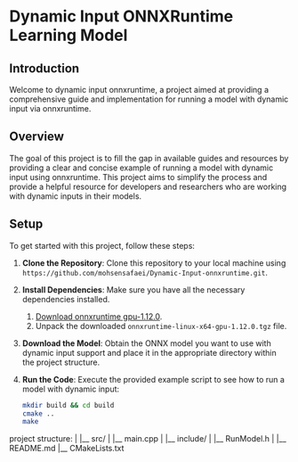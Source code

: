 # Dynamic Input ONNXRuntime Learning Model

## Introduction

Welcome to dynamic input onnxruntime, a project aimed at providing a comprehensive guide and implementation for running a model with dynamic input via onnxruntime.

## Overview

The goal of this project is to fill the gap in available guides and resources by providing a clear and concise example of running a model with dynamic input using onnxruntime. This project aims to simplify the process and provide a helpful resource for developers and researchers who are working with dynamic inputs in their models.

## Setup

To get started with this project, follow these steps:

1. **Clone the Repository**: Clone this repository to your local machine using `https://github.com/mohsensafaei/Dynamic-Input-onnxruntime.git`.

2. **Install Dependencies**: Make sure you have all the necessary dependencies installed.

    1. [Download onnxruntime gpu-1.12.0](https://github.com/microsoft/onnxruntime/releases?page=2).
    2. Unpack the downloaded `onnxruntime-linux-x64-gpu-1.12.0.tgz` file.

3. **Download the Model**: Obtain the ONNX model you want to use with dynamic input support and place it in the appropriate directory within the project structure.

4. **Run the Code**: Execute the provided example script to see how to run a model with dynamic input:

    ```bash
    mkdir build && cd build
    cmake ..
    make
    ```

project structure:
|
|__ src/
|   |__ main.cpp
|
|__ include/
|   |__ RunModel.h
|
|__ README.md
|__ CMakeLists.txt
